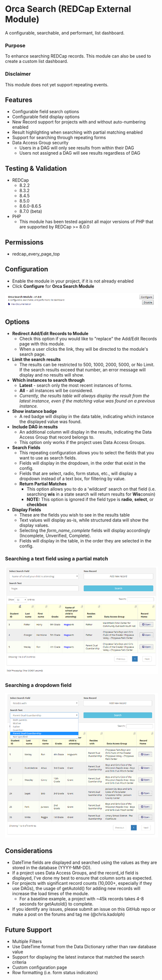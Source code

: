 # Orca Search (REDCap External Module)

A configurable, searchable, and performant, list dashboard.

### Purpose

To enhance searching REDCap records.  This module can also be used to create a custom list dashboard.

### Disclaimer

This module does not yet support repeating events.

## Features

- Configurable field search options
- Configurable field display options
- New Record support for projects with and without auto-numbering enabled
- Result highlighting when searching with partial matching enabled
- Support for searching through repeating forms
- Data Access Group security
  - Users in a DAG will only see results from within their DAG
  - Users not assigned a DAG will see results regardless of DAG

## Testing & Validation

- REDCap
  - 8.2.2
  - 8.3.2
  - 8.4.5
  - 8.5.0
  - 8.6.0-8.6.5
  - 8.7.0 (beta)
- PHP
  - This module has been tested against all major versions of PHP that are supported by REDCap >= 8.0.0

## Permissions

- redcap_every_page_top

## Configuration

- Enable the module in your project, if it is not already enabled
- Click **Configure** for **Orca Search Module**

![orca_search configuration_1](imgs/os_config_1.PNG)

## Options

- **Redirect Add/Edit Records to Module**
  - Check this option if you would like to "replace" the Add/Edit Records page with this module.
  - When a user clicks the link, they will be directed to the module's search page. 
- **Limit the search results**
  - The results can be restricted to 500, 1000, 2000, 5000, or No Limit.  If the search results exceed that number, an error message will display and no results will show.
- **Which instances to search through**
  - **Latest** - search only the most recent instances of forms.
  - **All** - all instances will be considered.
  - *Currently, the results table will always display the result from the latest instance, even if the matching value was found on a previous instance.* 
- **Show instance badge**
  - A red badge will display in the data table, indicating which instance the displayed value was found.
- **Include DAG in results**
  - An additional column will display in the results, indicating the Data Access Group that record belongs to.
  - This option only works if the project uses Data Access Groups.
- **Search Fields**
  - This repeating configuration allows you to select the fields that you want to use as search fields.
  - Fields will display in the dropdown, in the order that exist in the config.
  - Fields that are select, radio, form status, etc., will display a dropdown instead of a text box, for filtering by value.
  - **Return Partial Matches**
    - This option allows you to do a 'wildcard' search on that field (i.e. searching **wis** in a state search will return results for **Wis**consin)
    - **NOTE:** This option is ignored if the field type is **radio**, **select**, or **checkbox**
- **Display Fields**
  - These are the fields you wish to see in the results table
  - Text values will display as-is, while structured data will show the display values.
  - Selecting the *form_name_complete* fields will display accordingly (Incomplete, Unverified, Complete).
  - Fields will display in the table, in the order they are selected in the config.

### Searching a text field using a partial match
![orca_search configuration_1](imgs/os_dashboard_search_partial.PNG)

### Searching a dropdown field
![orca_search configuration_1](imgs/os_dashboard_search_structured.PNG)

## Considerations

- DateTime fields are displayed and searched using the values as they are stored in the database (YYYY-MM-DD).
- If a project uses Data Access Groups, and the record_id field is displayed, I've done my best to ensure that column sorts as expected.
- For projects with significant record counts (10,000+, especially if they use DAGs), the usage of getAutoId() for adding new records will increase the load times of the module.
  - For a baseline example, a project with ~45k records takes 4-8 seconds for getAutoId() to complete.
- If you identify any issues, please submit an issue on this GitHub repo or make a post on the forums and tag me (@chris.kadolph)

## Future Support

- Multiple Filters
- Use DateTime format from the Data Dictionary rather than raw database value 
- Support for displaying the latest instance that matched the search criteria
- Custom configuration page
- Row formatting (i.e. form status indicators)